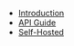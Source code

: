 <!-- docs/v2020.8/_sidebar.md -->

- [Introduction](/v2020.8/)
- [API Guide](/v2020.8/guide.md)
- [Self-Hosted](/v2020.8/self-hosted.md)
